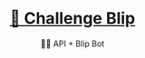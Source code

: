 <h1 align="center">
    <a href="https://pt-br.reactjs.org/">🔗 Challenge Blip</a>
</h1>
<p align="center"> 🐱‍🏍 API + Blip Bot</p>
